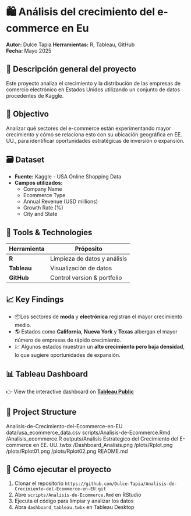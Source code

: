 # 🛍️ Análisis del crecimiento del e-commerce en Eu

**Autor:** Dulce Tapia
**Herramientas:** R, Tableau, GitHub  
**Fecha:** Mayo 2025

## 📌 Descripción general del proyecto
Este proyecto analiza el crecimiento y la distribución de las empresas de comercio electrónico en Estados Unidos utilizando un conjunto de datos procedentes de Kaggle. 

## 🎯 Objectivo
Analizar qué sectores del e-commerce están experimentando mayor crecimiento y cómo se relaciona esto con su ubicación geográfica en EE. UU., para identificar oportunidades estratégicas de inversión o expansión.

## 🗃️ Dataset
- **Fuente:** Kaggle - USA Online Shopping Data
- **Campos utilizados:**
  - Company Name
  - Ecommerce Type
  - Annual Revenue (USD millions)
  - Growth Rate (%)
  - City and State

## 🔧 Tools & Technologies
|Herramienta | Próposito                    |
|------------|------------------------------|
| **R**      | Limpieza de datos y análisis |
| **Tableau**| Visualización de datos       |
| **GitHub** | Control version & portfolio  |

## 📈 Key Findings
- 📦Los sectores de **moda** y **electrónica** registran el mayor crecimiento medio.
- 🌎 Estados como **California**, **Nueva York** y **Texas** albergan el mayor número de empresas de rápido crecimiento.
- 💹 Algunos estados muestran un **alto crecimiento pero baja densidad**, lo que sugiere oportunidades de expansión.

## 📊 Tableau Dashboard

👉 View the interactive dashboard on **[Tableau Public](https://public.tableau.com/app/profile/dulce.tapia)**  

## 📁 Project Structure
Analisis-de-Crecimiento-del-Ecommerce-en-EU
data/usa_ecommerce_data.csv
scripts/Analisis-de-Ecommerce.Rmd
       /Analisis_ecommerce.R
outputs/Analisis Estrategico del Crecimiento del E-commerce en EE. UU..twbx
       /Dashboard_Analisis.png
       /plots/Rplot.png
       /plots/Rplot01.png
       /plots/Rplot02.png
README.md

## 🚀 Cómo ejecutar el proyecto
1. Clonar el repositorio 
 `https://github.com/Dulce-Tapia/Analisis-de-Crecimiento-del-Ecommerce-en-EU.git`
2. Abre `scripts/Analisis-de-Ecommerce.Rmd` en RStudio
3. Ejecuta el código para limpiar y analizar los datos
4. Abra `dashboard_tableau.twbx` en Tableau Desktop

